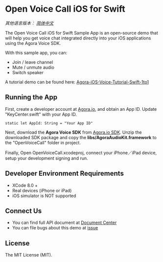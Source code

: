 # Open Voice Call iOS for Swift

*其他语言版本： [简体中文](README.zh.md)*

The Open Voice Call iOS for Swift Sample App is an open-source demo that will help you get voice chat integrated directly into your iOS applications using the Agora Voice SDK.

With this sample app, you can:

- Join / leave channel
- Mute / unmute audio
- Switch speaker

A tutorial demo can be found here: [Agora-iOS-Voice-Tutorial-Swift-1to1](https://github.com/AgoraIO/Basic-Audio-Call/tree/master/One-to-One-Voice/Agora-iOS-Voice-Tutorial-Swift-1to1)

## Running the App
First, create a developer account at [Agora.io](https://dashboard.agora.io/signin/), and obtain an App ID. Update "KeyCenter.swift" with your App ID.

```
static let AppId: String = "Your App ID"
```

Next, download the **Agora Voice SDK** from [Agora.io SDK](https://www.agora.io/en/blog/download/). Unzip the downloaded SDK package and copy the **libs/AgoraAudioKit.framework** to the "OpenVoiceCall" folder in project.

Finally, Open OpenVoiceCall.xcodeproj, connect your iPhone／iPad device, setup your development signing and run.

## Developer Environment Requirements
* XCode 8.0 +
* Real devices (iPhone or iPad)
* iOS simulator is NOT supported

## Connect Us

- You can find full API document at [Document Center](https://docs.agora.io/en/)
- You can file bugs about this demo at [issue](https://github.com/AgoraIO/Basic-Audio-Call/issues)

## License

The MIT License (MIT).
